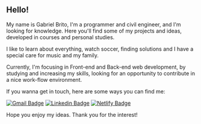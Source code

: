 ## Hello!

My name is Gabriel Brito, I'm a programmer and civil engineer, and I'm looking for knowledge.
Here you'll find some of my projects and ideas, developed in courses and personal studies.

I like to learn about everything, watch soccer, finding solutions and I have a special care for music and my family.

Currently, I'm focusing in Front-end and Back-end web development, by studying and increasing my skills, looking for an opportunity to contribute in a nice work-flow environment.

If you wanna get in touch, here are some ways you can find me:

[![Gmail Badge](https://img.shields.io/badge/-Gmail-red?style=flat-square&labelColor=red&logo=gmail&logoColor=white&link=mailto:gabriel.brito.a@gmail.com)](mailto:gabriel.brito.a@gmail.com)
[![Linkedin Badge](https://img.shields.io/badge/-LinkedIn-blue?style=flat-square&logo=Linkedin&logoColor=white&link=https://linkedin.com/in/brittogabriel/)](https://linkedin.com/in/brittogabriel/)
[![Netlify Badge](https://img.shields.io/badge/Portfolio-darkgreen)](https://gabrielbrito-portfolio.netlify.app/)


Hope you enjoy my ideas.
Thank you for the interest!


<!--
**briitogabriel/briitogabriel** is a ✨ _special_ ✨ repository because its `README.md` (this file) appears on your GitHub profile.

JS IMAGE: <code><img height="20" src="https://raw.githubusercontent.com/github/explore/80688e429a7d4ef2fca1e82350fe8e3517d3494d/topics/javascript/javascript.png"></code>

REACT IMAGE: <code><img height="20" src="https://raw.githubusercontent.com/github/explore/80688e429a7d4ef2fca1e82350fe8e3517d3494d/topics/react/react.png"></code>

Here are some ideas to get you started:

- 🔭 I’m currently working on ...
- 🌱 I’m currently learning ...
- 👯 I’m looking to collaborate on ...
- 🤔 I’m looking for help with ...
- 💬 Ask me about ...
- 📫 How to reach me: ...
- 😄 Pronouns: ...
- ⚡ Fun fact: ...
-->
